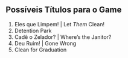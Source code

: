 
## Possíveis Títulos para o Game

1. Eles que Limpem! | Let _Them_ Clean!
2. Detention Park
3. Cadê o Zelador? | Where’s the Janitor?
4. Deu Ruim! | Gone Wrong
5. Clean for Graduation